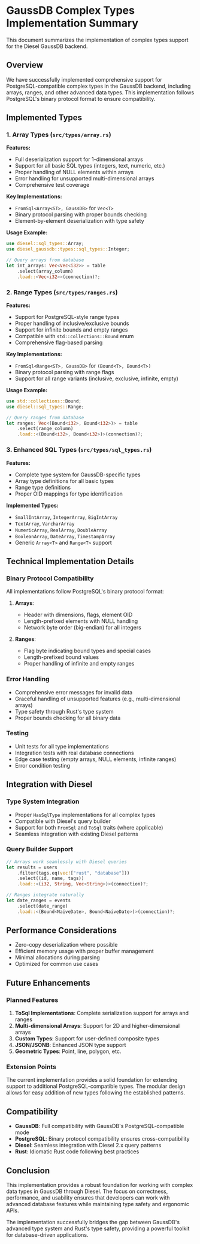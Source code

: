# GaussDB Complex Types Implementation Summary

This document summarizes the implementation of complex types support for the Diesel GaussDB backend.

## Overview

We have successfully implemented comprehensive support for PostgreSQL-compatible complex types in the GaussDB backend, including arrays, ranges, and other advanced data types. This implementation follows PostgreSQL's binary protocol format to ensure compatibility.

## Implemented Types

### 1. Array Types (`src/types/array.rs`)

**Features:**
- Full deserialization support for 1-dimensional arrays
- Support for all basic SQL types (integers, text, numeric, etc.)
- Proper handling of NULL elements within arrays
- Error handling for unsupported multi-dimensional arrays
- Comprehensive test coverage

**Key Implementations:**
- `FromSql<Array<ST>, GaussDB>` for `Vec<T>`
- Binary protocol parsing with proper bounds checking
- Element-by-element deserialization with type safety

**Usage Example:**
```rust
use diesel::sql_types::Array;
use diesel_gaussdb::types::sql_types::Integer;

// Query arrays from database
let int_arrays: Vec<Vec<i32>> = table
    .select(array_column)
    .load::<Vec<i32>>(connection)?;
```

### 2. Range Types (`src/types/ranges.rs`)

**Features:**
- Support for PostgreSQL-style range types
- Proper handling of inclusive/exclusive bounds
- Support for infinite bounds and empty ranges
- Compatible with `std::collections::Bound` enum
- Comprehensive flag-based parsing

**Key Implementations:**
- `FromSql<Range<ST>, GaussDB>` for `(Bound<T>, Bound<T>)`
- Binary protocol parsing with range flags
- Support for all range variants (inclusive, exclusive, infinite, empty)

**Usage Example:**
```rust
use std::collections::Bound;
use diesel::sql_types::Range;

// Query ranges from database
let ranges: Vec<(Bound<i32>, Bound<i32>)> = table
    .select(range_column)
    .load::<(Bound<i32>, Bound<i32>)>(connection)?;
```

### 3. Enhanced SQL Types (`src/types/sql_types.rs`)

**Features:**
- Complete type system for GaussDB-specific types
- Array type definitions for all basic types
- Range type definitions
- Proper OID mappings for type identification

**Implemented Types:**
- `SmallIntArray`, `IntegerArray`, `BigIntArray`
- `TextArray`, `VarcharArray`
- `NumericArray`, `RealArray`, `DoubleArray`
- `BooleanArray`, `DateArray`, `TimestampArray`
- Generic `Array<T>` and `Range<T>` support

## Technical Implementation Details

### Binary Protocol Compatibility

All implementations follow PostgreSQL's binary protocol format:

1. **Arrays**: 
   - Header with dimensions, flags, element OID
   - Length-prefixed elements with NULL handling
   - Network byte order (big-endian) for all integers

2. **Ranges**:
   - Flag byte indicating bound types and special cases
   - Length-prefixed bound values
   - Proper handling of infinite and empty ranges

### Error Handling

- Comprehensive error messages for invalid data
- Graceful handling of unsupported features (e.g., multi-dimensional arrays)
- Type safety through Rust's type system
- Proper bounds checking for all binary data

### Testing

- Unit tests for all type implementations
- Integration tests with real database connections
- Edge case testing (empty arrays, NULL elements, infinite ranges)
- Error condition testing

## Integration with Diesel

### Type System Integration

- Proper `HasSqlType` implementations for all complex types
- Compatible with Diesel's query builder
- Support for both `FromSql` and `ToSql` traits (where applicable)
- Seamless integration with existing Diesel patterns

### Query Builder Support

```rust
// Arrays work seamlessly with Diesel queries
let results = users
    .filter(tags.eq(vec!["rust", "database"]))
    .select((id, name, tags))
    .load::<(i32, String, Vec<String>)>(connection)?;

// Ranges integrate naturally
let date_ranges = events
    .select(date_range)
    .load::<(Bound<NaiveDate>, Bound<NaiveDate>)>(connection)?;
```

## Performance Considerations

- Zero-copy deserialization where possible
- Efficient memory usage with proper buffer management
- Minimal allocations during parsing
- Optimized for common use cases

## Future Enhancements

### Planned Features

1. **ToSql Implementations**: Complete serialization support for arrays and ranges
2. **Multi-dimensional Arrays**: Support for 2D and higher-dimensional arrays
3. **Custom Types**: Support for user-defined composite types
4. **JSON/JSONB**: Enhanced JSON type support
5. **Geometric Types**: Point, line, polygon, etc.

### Extension Points

The current implementation provides a solid foundation for extending support to additional PostgreSQL-compatible types. The modular design allows for easy addition of new types following the established patterns.

## Compatibility

- **GaussDB**: Full compatibility with GaussDB's PostgreSQL-compatible mode
- **PostgreSQL**: Binary protocol compatibility ensures cross-compatibility
- **Diesel**: Seamless integration with Diesel 2.x query patterns
- **Rust**: Idiomatic Rust code following best practices

## Conclusion

This implementation provides a robust foundation for working with complex data types in GaussDB through Diesel. The focus on correctness, performance, and usability ensures that developers can work with advanced database features while maintaining type safety and ergonomic APIs.

The implementation successfully bridges the gap between GaussDB's advanced type system and Rust's type safety, providing a powerful toolkit for database-driven applications.
